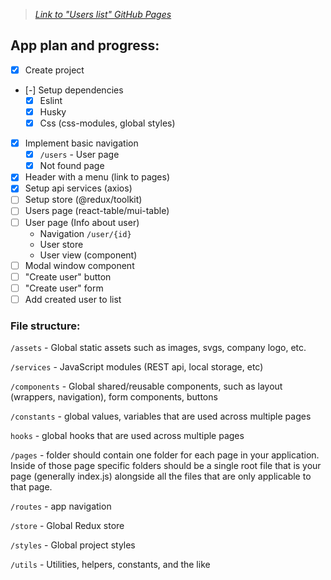 > _[Link to "Users list" GitHub Pages](https://Andrejb596.github.io/Users-list)_

## App plan and progress:

- [x] Create project
- [-] Setup dependencies
  - [x] Eslint
  - [x] Husky
  - [x] Css (css-modules, global styles)
- [x] Implement basic navigation
  - [x] `/users` - User page
  - [x] Not found page
- [x] Header with a menu (link to pages)
- [x] Setup api services (axios)
- [ ] Setup store (@redux/toolkit)
- [ ] Users page (react-table/mui-table)
- [ ] User page (Info about user)
  - Navigation `/user/{id}`
  - User store
  - User view (component)
- [ ] Modal window component
- [ ] "Create user" button
- [ ] "Create user" form
- [ ] Add created user to list

### File structure:

`/assets` - Global static assets such as images, svgs, company logo, etc.

`/services` - JavaScript modules (REST api, local storage, etc)

`/components` - Global shared/reusable components, such as layout (wrappers, navigation), form components, buttons

`/constants` - global values, variables that are used across multiple pages

`hooks` - global hooks that are used across multiple pages

`/pages` - folder should contain one folder for each page in your application. Inside of those page specific folders should be a single root file that is your page (generally index.js) alongside all the files that are only applicable to that page.

`/routes` - app navigation

`/store` - Global Redux store

`/styles` - Global project styles

`/utils` - Utilities, helpers, constants, and the like
